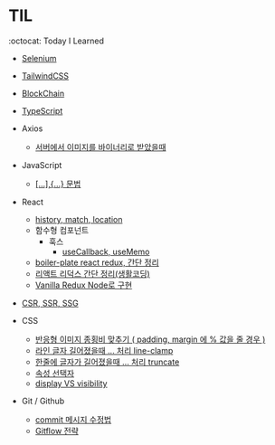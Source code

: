 # TIL
:octocat: Today I Learned


- [Selenium](https://github.com/daehwan2/TIL/blob/main/Selenium/README.md)
- [TailwindCSS](https://github.com/daehwan2/TIL/blob/main/TailwindCSS/README.md)
- [BlockChain](https://github.com/daehwan2/TIL/blob/main/BlockChain/README.md)
- [TypeScript](https://github.com/daehwan2/TIL/blob/main/TypeScript/README.md)
- Axios
  - [서버에서 이미지를 바이너리로 받았을때](https://github.com/daehwan2/TIL/blob/main/Axios/%EC%84%9C%EB%B2%84%EC%97%90%EC%84%9C%20%EC%9D%B4%EB%AF%B8%EC%A7%80%EB%A5%BC%20%EB%B0%94%EC%9D%B4%EB%84%88%EB%A6%AC%EB%A1%9C%20%EB%B0%9B%EC%95%98%EC%9D%84%EB%95%8C/README.md)
- JavaScript
  - [ [...],{...} 문법 ](https://github.com/daehwan2/TIL/blob/main/Javascript/%7B...%7D%2C%20%5B...%5D%20%EB%AC%B8%EB%B2%95/README.md) 

- React
  - [history, match, location](https://github.com/daehwan2/TIL/blob/main/history%2C%20location%2C%20match%20%EA%B0%9D%EC%B2%B4.md)
  - 함수형 컴포넌트
    - 훅스
      - [useCallback, useMemo](https://github.com/daehwan2/TIL/blob/main/React/%ED%95%A8%EC%88%98%ED%98%95%EC%BB%B4%ED%8F%AC%EB%84%8C%ED%8A%B8/%ED%9B%85%EC%8A%A4/useMemo%2C%20useCallback/README.md)
  - [boiler-plate react redux, 간단 정리](https://github.com/daehwan2/boiler-plate/tree/master/client)
  - [리액트 리덕스 간단 정리(생활코딩)](https://github.com/daehwan2/TIL/tree/main/Redux/%EB%A6%AC%EC%95%A1%ED%8A%B8%20%EB%A6%AC%EB%8D%95%EC%8A%A4%20%EC%82%AC%EC%9A%A9%20%EC%98%88%EC%8B%9C%20(%EC%83%9D%ED%99%9C%EC%BD%94%EB%94%A9%20%ED%9B%85%EC%8A%A4)/README.md)
  - [Vanilla Redux Node로 구현](https://github.com/daehwan2/TIL/blob/main/Redux/Vanilla%20Redux%20node%EB%A1%9C%20%EA%B5%AC%ED%98%84/README.md)

- [CSR, SSR, SSG](https://github.com/daehwan2/TIL/blob/main/CSR%2C%20SSR%2C%20SSG/README.md)

- CSS
  - [반응형 이미지 종횡비 맞추기 ( padding, margin 에 % 값을 줄 경우 )](https://github.com/daehwan2/TIL/blob/15c950001dc7d79cb9d30938122b5a9b61a1d20a/CSS/padding%2C%20margin%20%EC%97%90%20%25%EB%A5%BC%20%EC%A4%84%20%EA%B2%BD%EC%9A%B0/README.md)
  - [라인 글자 길어졌을때 ... 처리 line-clamp](https://github.com/daehwan2/TIL/blob/main/CSS/line-clamp/README.md)
  - [한줄에 글자가 길어졌을때 ... 처리 truncate](https://github.com/daehwan2/TIL/blob/main/CSS/%ED%95%9C%EC%A4%84%EC%97%90%20%EA%B8%80%EC%9E%90%EA%B0%80%20%EB%A7%8E%EC%95%84%EC%A1%8C%EC%9D%84%EB%95%8C%20...%20%EC%B2%98%EB%A6%AC/README.md)
  - [속성 선택자](https://github.com/daehwan2/TIL/tree/main/CSS/%EC%86%8D%EC%84%B1%EC%84%A0%ED%83%9D%EC%9E%90/README.md)
  - [display VS visibility](https://github.com/daehwan2/TIL/blob/main/CSS/display:none%20VS%20visibility:hidden/README.md)

- Git / Github
  - [commit 메시지 수정법](https://github.com/daehwan2/TIL/tree/main/Git/commit%20%EB%A9%94%EC%8B%9C%EC%A7%80%20%EC%88%98%EC%A0%95%EB%B2%95/)
  - [Gitflow 전략](https://github.com/daehwan2/TIL/blob/main/Git/Gitflow%20%EC%A0%84%EB%9E%B5/README.md)
